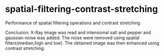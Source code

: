 # spatial-filtering-contrast-stretching
Performance of spatial filtering operations and contrast stretching

Conclusion:
X-Ray image was read and intensional salt and pepper and gaussian noise was added. The noise were removed using spatial filters(median,high and low). 
The obtained image was then enhanced using contrast stretching.

